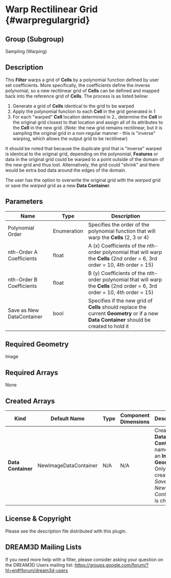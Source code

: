 Warp Rectilinear Grid {#warpregulargrid}
=============

## Group (Subgroup) ##
Sampling (Warping)

## Description ##
This **Filter** warps a grid of **Cells** by a polynomial function defined by user set coefficients.  More specifically, the coefficients define the inverse polynomial, so a new rectilinear grid of **Cells** can be defined and mapped back into the reference grid of **Cells**.  The process is as listed below:

1. Generate a grid of **Cells** identical to the grid to be warped
2. Apply the polynomial function to each **Cell** in the grid generated in 1
3. For each "warped" **Cell** location determined in 2., determine the **Cell** in the original grid closest to that location and assign all of its attributes to the **Cell** in the new grid. (*Note:* the new grid remains rectilinear, but it is sampling the original grid in a non-regular manner - this is "inverse" warping, which allows the output grid to be rectilinear)

It should be noted that because the duplicate grid that is "inverse" warped is identical to the original grid, depending on the polynomial, **Features** or data in the original grid could be warped to a point outside of the domain of the new grid and thus lost.  Alternatively, the grid could "shrink" and there would be extra *bad* data around the edges of the domain.

The user has the option to overwrite the original grid with the *warped* grid or save the *warped* grid as a new **Data Container**.

## Parameters ##
| Name | Type | Description |
|------|------|------|
| Polynomial Order | Enumeration | Specifies the order of the polynomial function that will warp the **Cells** (2, 3 or 4) |
| nth-Order A Coefficients | float | A (x) Coefficients of the nth-order polynomial that will warp the **Cells** (2nd order = 6, 3rd order = 10, 4th order = 15) |
| nth-Order B Coefficients | float | B (y) Coefficients of the nth-order polynomial that will warp the **Cells** (2nd order = 6, 3rd order = 10, 4th order = 15) |
| Save as New DataContainer | bool | Specifies if the new grid of **Cells** should replace the current **Geometry** or if a new **Data Container** should be created to hold it |

## Required Geometry ##
Image

## Required Arrays ##
None

## Created Arrays ##
| Kind | Default Name | Type | Component Dimensions | Description |
|------|--------------|-------------|---------|-----|
| **Data Container** | NewImageDataContainer | N/A | N/A | Created **Data Container** name with an **Image Geometry**. Only created if _Save as New Data Container_ is checked |

## License & Copyright ##

Please see the description file distributed with this plugin.

## DREAM3D Mailing Lists ##

If you need more help with a filter, please consider asking your question on the DREAM3D Users mailing list:
https://groups.google.com/forum/?hl=en#!forum/dream3d-users


